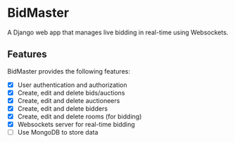 # BidMaster

A Django web app that manages live bidding in real-time using Websockets.

## Features

BidMaster provides the following features:

- [x] User authentication and authorization
- [x] Create, edit and delete bids/auctions
- [x] Create, edit and delete auctioneers
- [x] Create, edit and delete bidders
- [x] Create, edit and delete rooms (for bidding)
- [x] Websockets server for real-time bidding
- [ ] Use MongoDB to store data
